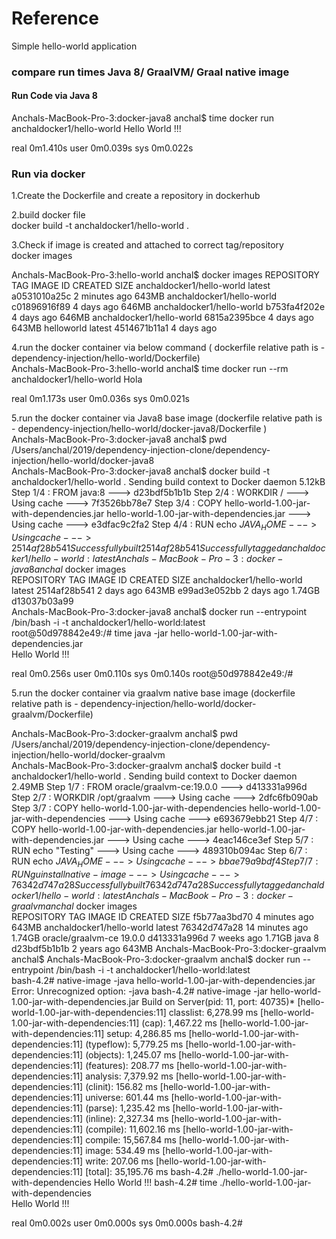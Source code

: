 # Reference

Simple hello-world application  

### compare run times Java 8/ GraalVM/ Graal native image

#### Run Code via Java 8  

Anchals-MacBook-Pro-3:docker-java8 anchal$ time docker run anchaldocker1/hello-world
Hello World !!!

real	0m1.410s
user	0m0.039s
sys	0m0.022s


### Run via docker  
1.Create the Dockerfile  and create a repository in dockerhub  

2.build docker file  
docker build -t anchaldocker1/hello-world .  

3.Check if image is created and attached to correct tag/repository  
docker images  

Anchals-MacBook-Pro-3:hello-world anchal$ docker images
REPOSITORY                                      TAG                 IMAGE ID            CREATED             SIZE
anchaldocker1/hello-world                       latest              a0531010a25c        2 minutes ago       643MB
anchaldocker1/hello-world                       <none>              c01896916f89        4 days ago          646MB
anchaldocker1/hello-world                       <none>              b753fa4f202e        4 days ago          646MB
anchaldocker1/hello-world                       <none>              6815a2395bce        4 days ago          643MB
helloworld                                      latest              4514671b11a1        4 days ago        

4.run the docker container via below command 
( dockerfile relative path is - dependency-injection/hello-world/Dockerfile)  
Anchals-MacBook-Pro-3:hello-world anchal$ time docker run --rm anchaldocker1/hello-world
Hola

real	0m1.173s
user	0m0.036s
sys	0m0.021s

5.run the docker container via Java8 base image (dockerfile relative path is - dependency-injection/hello-world/docker-java8/Dockerfile )  
Anchals-MacBook-Pro-3:docker-java8 anchal$ pwd
/Users/anchal/2019/dependency-injection-clone/dependency-injection/hello-world/docker-java8  
Anchals-MacBook-Pro-3:docker-java8 anchal$ docker build -t anchaldocker1/hello-world .
Sending build context to Docker daemon   5.12kB
Step 1/4 : FROM java:8
 ---> d23bdf5b1b1b
Step 2/4 : WORKDIR /
 ---> Using cache
 ---> 7f3526bb78e7
Step 3/4 : COPY hello-world-1.00-jar-with-dependencies.jar hello-world-1.00-jar-with-dependencies.jar
 ---> Using cache
 ---> e3dfac9c2fa2
Step 4/4 : RUN echo $JAVA_HOME
 ---> Using cache
 ---> 2514af28b541
Successfully built 2514af28b541
Successfully tagged anchaldocker1/hello-world:latest  
Anchals-MacBook-Pro-3:docker-java8 anchal$ docker images  
REPOSITORY                                      TAG                 IMAGE ID            CREATED             SIZE
anchaldocker1/hello-world                       latest              2514af28b541        2 days ago          643MB
<none>                                          <none>              e99ad3e052bb        2 days ago          1.74GB
<none>                                          <none>              d13037b03a99        
Anchals-MacBook-Pro-3:docker-java8 anchal$ docker run --entrypoint /bin/bash -i -t anchaldocker1/hello-world:latest   
root@50d978842e49:/# time java -jar hello-world-1.00-jar-with-dependencies.jar  
Hello World !!!

real	0m0.256s
user	0m0.110s
sys	0m0.140s
root@50d978842e49:/# 


5.run the docker container via graalvm native base image (dockerfile relative path is - dependency-injection/hello-world/docker-graalvm/Dockerfile)  

Anchals-MacBook-Pro-3:docker-graalvm anchal$ pwd  
/Users/anchal/2019/dependency-injection-clone/dependency-injection/hello-world/docker-graalvm  
Anchals-MacBook-Pro-3:docker-graalvm anchal$ docker build -t anchaldocker1/hello-world .
Sending build context to Docker daemon   2.49MB
Step 1/7 : FROM oracle/graalvm-ce:19.0.0
 ---> d413331a996d
Step 2/7 : WORKDIR /opt/graalvm
 ---> Using cache
 ---> 2dfc6fb090ab
Step 3/7 : COPY hello-world-1.00-jar-with-dependencies hello-world-1.00-jar-with-dependencies
 ---> Using cache
 ---> e693679ebb21
Step 4/7 : COPY hello-world-1.00-jar-with-dependencies.jar hello-world-1.00-jar-with-dependencies.jar
 ---> Using cache
 ---> 4eac146ce3ef
Step 5/7 : RUN echo "Testing"
 ---> Using cache
 ---> 489310b094ac
Step 6/7 : RUN echo $JAVA_HOME
 ---> Using cache
 ---> bbae79a9bdf4
Step 7/7 : RUN gu install native-image
 ---> Using cache
 ---> 76342d747a28
Successfully built 76342d747a28
Successfully tagged anchaldocker1/hello-world:latest  
Anchals-MacBook-Pro-3:docker-graalvm anchal$ docker images  
REPOSITORY                  TAG                 IMAGE ID            CREATED             SIZE
<none>                      <none>              f5b77aa3bd70        4 minutes ago       643MB
anchaldocker1/hello-world   latest              76342d747a28        14 minutes ago      1.74GB
oracle/graalvm-ce           19.0.0              d413331a996d        7 weeks ago         1.71GB
java                        8                   d23bdf5b1b1b        2 years ago         643MB
Anchals-MacBook-Pro-3:docker-graalvm anchal$ 
Anchals-MacBook-Pro-3:docker-graalvm anchal$ docker run --entrypoint /bin/bash -i -t anchaldocker1/hello-world:latest  
bash-4.2# native-image -java hello-world-1.00-jar-with-dependencies.jar  
Error: Unrecognized option: -java
bash-4.2# native-image -jar hello-world-1.00-jar-with-dependencies.jar
Build on Server(pid: 11, port: 40735)*
[hello-world-1.00-jar-with-dependencies:11]    classlist:   6,278.99 ms
[hello-world-1.00-jar-with-dependencies:11]        (cap):   1,467.22 ms
[hello-world-1.00-jar-with-dependencies:11]        setup:   4,286.85 ms
[hello-world-1.00-jar-with-dependencies:11]   (typeflow):   5,779.25 ms
[hello-world-1.00-jar-with-dependencies:11]    (objects):   1,245.07 ms
[hello-world-1.00-jar-with-dependencies:11]   (features):     208.77 ms
[hello-world-1.00-jar-with-dependencies:11]     analysis:   7,379.92 ms
[hello-world-1.00-jar-with-dependencies:11]     (clinit):     156.82 ms
[hello-world-1.00-jar-with-dependencies:11]     universe:     601.44 ms
[hello-world-1.00-jar-with-dependencies:11]      (parse):   1,235.42 ms
[hello-world-1.00-jar-with-dependencies:11]     (inline):   2,327.34 ms
[hello-world-1.00-jar-with-dependencies:11]    (compile):  11,602.16 ms
[hello-world-1.00-jar-with-dependencies:11]      compile:  15,567.84 ms
[hello-world-1.00-jar-with-dependencies:11]        image:     534.49 ms
[hello-world-1.00-jar-with-dependencies:11]        write:     207.06 ms
[hello-world-1.00-jar-with-dependencies:11]      [total]:  35,195.76 ms
bash-4.2# ./hello-world-1.00-jar-with-dependencies
Hello World !!!
bash-4.2# time ./hello-world-1.00-jar-with-dependencies  
Hello World !!!

real	0m0.002s
user	0m0.000s
sys	0m0.000s
bash-4.2# 
 






